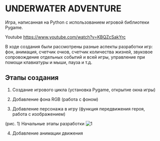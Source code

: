 # UNDERWATER ADVENTURE

Игра, написанная на Python с использованием игровой библиотеки Pygame. 

Youtube https://www.youtube.com/watch?v=KBQZcSakYrc

В ходе создания были рассмотрены разные аспекты разработки игр: фон, анимация, счетчик очков, счетчик количества жизней, звуковое сопровождение отдельных событий и всей игры, управление при 
помощи клавиатуры и мыши, пауза и т.д.

## Этапы создания

1. Создание игрового цикла (установка Pygame, открытие окна игры)

2. Добавление фона RGB (работа с фоном)

3. Добавление персонажа в игру (функция передвижения героя, работа с изображением)

(рис. 1) Начальные этапы разработки
![1](https://github.com/Irina-Smol/game/assets/112115002/ebe79706-b7fb-47bc-a3ba-82a58fb265ae)

4. Добавление анимации движения

